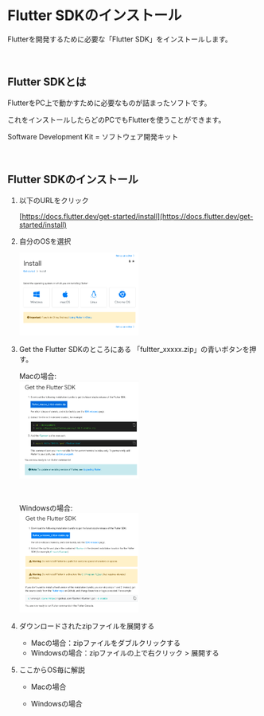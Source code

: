 # Flutter SDKのインストール

Flutterを開発するために必要な「Flutter SDK」をインストールします。

<br/>

## Flutter SDKとは

FlutterをPC上で動かすために必要なものが詰まったソフトです。

これをインストールしたらどのPCでもFlutterを使うことができます。


Software Development Kit = ソフトウェア開発キット

<br/>

## Flutter SDKのインストール

1. 以下のURLをクリック

    [https://docs.flutter.dev/get-started/install](https://docs.flutter.dev/get-started/install)


1. 自分のOSを選択

    <img src="../images/flutterInstallOs.png" width="50%">

1. Get the Flutter SDKのところにある 「fultter_xxxxx.zip」の青いボタンを押す。


    Macの場合:
    <br/>
    <img src="../images/flutterInstallMac.png" width="50%">

    <br/>

    Windowsの場合:
    <br/>
    <img src="../images/flutterInstallWin.png" width="50%">

1. ダウンロードされたzipファイルを展開する
    - Macの場合：zipファイルをダブルクリックする
    - Windowsの場合：zipファイルの上で右クリック > 展開する


1. ここからOS毎に解説

    - Macの場合



    - Windowsの場合




